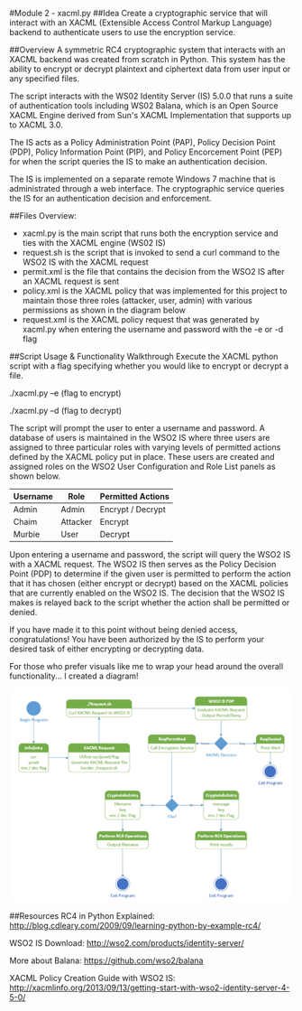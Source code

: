#Module 2 - xacml.py
##Idea
Create a cryptographic service that will interact with an XACML (Extensible Access Control Markup Language) backend to authenticate users to use the encryption service.

##Overview
A symmetric RC4 cryptographic system that interacts with an XACML backend was created from scratch in Python.  This system has the ability to encrypt or decrypt plaintext and ciphertext data from user input or any specified files.

The script interacts with the WS02 Identity Server (IS) 5.0.0 that runs a suite of authentication tools including WS02 Balana, which is an Open Source XACML Engine derived from Sun's XACML Implementation that supports up to XACML 3.0.

The IS acts as a Policy Administration Point (PAP), Policy Decision Point (PDP), Policy Information Point (PIP), and Policy Encorcement Point (PEP) for when the script queries the IS to make an authentication decision.

The IS is implemented on a separate remote Windows 7 machine that is administrated through a web interface.  The cryptographic service queries the IS for an authentication decision and enforcement.

##Files Overview:
* xacml.py is the main script that runs both the encryption service and ties with the XACML engine (WS02 IS)
* request.sh is the script that is invoked to send a curl command to the WSO2 IS with the XACML request
* permit.xml is the file that contains the decision from the WSO2 IS after an XACML request is sent
* policy.xml is the XACML policy that was implemented for this project to maintain those three roles (attacker, user, admin) with various permissions as shown in the diagram below
* request.xml is the XACML policy request that was generated by xacml.py when entering the username and password with the -e or -d flag

##Script Usage & Functionality Walkthrough
Execute the XACML python script with a flag specifying whether you would like to encrypt or decrypt a file.

./xacml.py –e (flag to encrypt)

./xacml.py –d (flag to decrypt)

The script will prompt the user to enter a username and password.  A database of users is maintained in the WSO2 IS where three users are assigned to three particular roles with varying levels of permitted actions defined by the XACML policy put in place. These users are created and assigned roles on the WSO2 User Configuration and Role List panels as shown below.

| Username | Role     | Permitted Actions |
|----------|----------|-------------------|
| Admin    | Admin    | Encrypt / Decrypt |
| Chaim    | Attacker | Encrypt           |
| Murbie   | User     | Decrypt           |

Upon entering a username and password, the script will query the WSO2 IS with a XACML request. The WSO2 IS then serves as the Policy Decision Point (PDP) to determine if the given user is permitted to perform the action that it has chosen (either encrypt or decrypt) based on the XACML policies that are currently enabled on the WSO2 IS.  The decision that the WSO2 IS makes is relayed back to the script whether the action shall be permitted or denied.  

If you have made it to this point without being denied access, congratulations! You have been authorized by the IS to perform your desired task of either encrypting or decrypting data.

For those who prefer visuals like me to wrap your head around the overall functionality... I created a diagram!

![Alt text](https://github.com/Murbie/CSC-842/blob/master/Module%202/diagram.jpg "XACML Diagram")


##Resources
RC4 in Python Explained:
http://blog.cdleary.com/2009/09/learning-python-by-example-rc4/

WSO2 IS Download:
http://wso2.com/products/identity-server/

More about Balana:
https://github.com/wso2/balana

XACML Policy Creation Guide with WSO2 IS:
http://xacmlinfo.org/2013/09/13/getting-start-with-wso2-identity-server-4-5-0/



